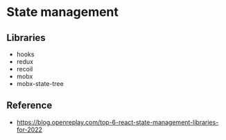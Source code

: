 # State management

## Libraries
- hooks
- redux
- recoil
- mobx
- mobx-state-tree

## Reference
- https://blog.openreplay.com/top-6-react-state-management-libraries-for-2022
